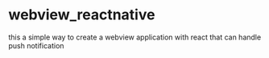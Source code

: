 # webview_reactnative
this a simple way to create a webview application with react that can handle push notification
